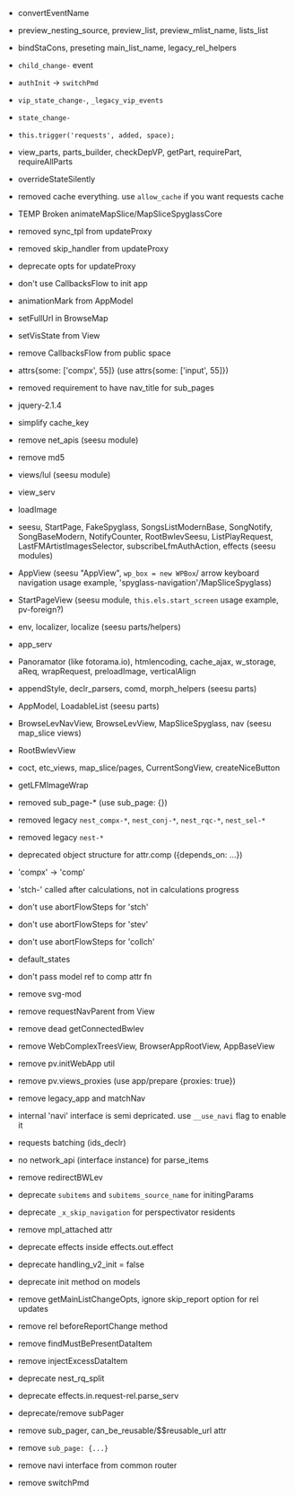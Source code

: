 - convertEventName

- preview_nesting_source, preview_list, preview_mlist_name, lists_list

- bindStaCons, preseting main_list_name, legacy_rel_helpers

- `child_change-` event

- `authInit` -> `switchPmd`

- `vip_state_change-`, `_legacy_vip_events`

- `state_change-`

- `this.trigger('requests', added, space);`

- view_parts, parts_builder, checkDepVP, getPart, requirePart, requireAllParts

- overrideStateSilently

- removed cache everything. use `allow_cache` if you want requests cache

- TEMP Broken animateMapSlice/MapSliceSpyglassCore

- removed sync_tpl from updateProxy

- removed skip_handler from updateProxy

- deprecate opts for updateProxy

- don't use CallbacksFlow to init app

- animationMark from AppModel

- setFullUrl in BrowseMap

- setVisState from View

- remove CallbacksFlow from public space

- attrs{some: ['compx', 55]} (use attrs{some: ['input', 55]})

- removed requirement to have nav_title for sub_pages

- jquery-2.1.4

- simplify cache_key

- remove net_apis (seesu module)

- remove md5

- views/lul (seesu module)

- view_serv

- loadImage

- seesu, StartPage, FakeSpyglass, SongsListModernBase, SongNotify, SongBaseModern, NotifyCounter, RootBwlevSeesu, ListPlayRequest, LastFMArtistImagesSelector, subscribeLfmAuthAction, effects (seesu modules)

- AppView (seesu "AppView", `wp_box = new WPBox`/ arrow keyboard navigation usage example, 'spyglass-navigation'/MapSliceSpyglass)

- StartPageView (seesu module, `this.els.start_screen` usage example, pv-foreign?)

- env, localizer, localize (seesu parts/helpers)

- app_serv

- Panoramator (like fotorama.io), htmlencoding, cache_ajax, w_storage, aReq, wrapRequest, preloadImage, verticalAlign

- appendStyle, declr_parsers, comd, morph_helpers (seesu parts)

- AppModel, LoadableList (seesu parts)

- BrowseLevNavView, BrowseLevView, MapSliceSpyglass, nav (seesu map_slice views)

- RootBwlevView

- coct, etc_views, map_slice/pages, CurrentSongView, createNiceButton

- getLFMImageWrap

- removed sub_page-* (use sub_page: {})

- removed legacy `nest_compx-*`, `nest_conj-*`, `nest_rqc-*`, `nest_sel-*`

- removed legacy `nest-*`

- deprecated object structure for attr.comp ({depends_on: ...})

- 'compx' -> 'comp'

- 'stch-' called after calculations, not in calculations progress

- don't use abortFlowSteps for 'stch'

- don't use abortFlowSteps for 'stev'

- don't use abortFlowSteps for 'collch'

- default_states

- don't pass model ref to comp attr fn

- remove svg-mod

- remove requestNavParent from View

- remove dead getConnectedBwlev

- remove WebComplexTreesView, BrowserAppRootView, AppBaseView

- remove pv.initWebApp util

- remove pv.views_proxies (use app/prepare {proxies: true})

- remove legacy_app and matchNav

- internal 'navi' interface is semi depricated. use `__use_navi` flag to enable it

- requests batching (ids_declr)

- no network_api (interface instance) for parse_items

- remove redirectBWLev

- deprecate `subitems` and `subitems_source_name` for initingParams

- deprecate `_x_skip_navigation` for perspectivator residents

- remove mpl_attached attr

- deprecate effects inside effects.out.effect

- deprecate handling_v2_init = false

- deprecate init method on models

- remove getMainListChangeOpts, ignore skip_report option for rel updates

- remove rel beforeReportChange method

- remove findMustBePresentDataItem

- remove injectExcessDataItem

- deprecate nest_rq_split

- deprecate effects.in.request-rel.parse_serv

- deprecate/remove subPager

- remove sub_pager, can_be_reusable/$$reusable_url attr

- remove `sub_page: {...}`

- remove navi interface from common router

- remove switchPmd
